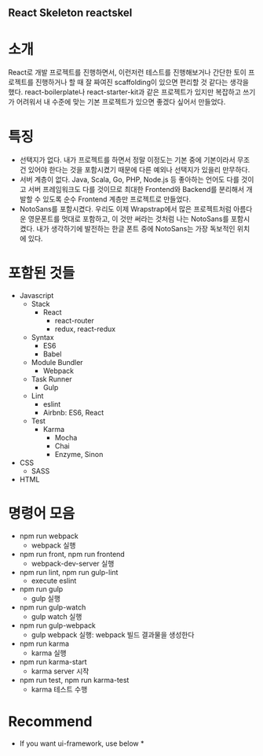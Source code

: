React Skeleton reactskel
------------------------

# 소개
React로 개발 프로젝트를 진행하면서, 이런저런 테스트를 진행해보거나 간단한 토이 프로젝트를 진행하거나 할 때 잘 짜여진 scaffolding이 있으면 편리할 것 같다는 생각을 했다. react-boilerplate나 react-starter-kit과 같은 프로젝트가 있지만 복잡하고 쓰기가 어려워서 내 수준에 맞는 기본 프로젝트가 있으면 좋겠다 싶어서 만들었다.

# 특징
* 선택지가 없다. 내가 프로젝트를 하면서 정말 이정도는 기본 중에 기본이라서 무조건 있어야 한다는 것을 포함시켰기 때문에 다른 예외나 선택지가 있을리 만무하다.
* 서버 계층이 없다. Java, Scala, Go, PHP, Node.js 등 좋아하는 언어도 다를 것이고 서버 프레임워크도 다를 것이므로 최대한 Frontend와 Backend를 분리해서 개발할 수 있도록 순수 Frontend 계층만 프로젝트로 만들었다.
* NotoSans를 포함시켰다. 우리도 이제 Wrapstrap에서 많은 프로젝트처럼 아름다운 영문폰트를 멋대로 포함하고, 이 것만 써라는 것처럼 나는 NotoSans를 포함시켰다. 내가 생각하기에 발전하는 한글 폰트 중에 NotoSans는 가장 독보적인 위치에 있다.

# 포함된 것들
* Javascript
  * Stack
    * React
      * react-router
      * redux, react-redux
  * Syntax
    * ES6
    * Babel
  * Module Bundler
    * Webpack
  * Task Runner
    * Gulp
  * Lint
    * eslint
    * Airbnb: ES6, React
  * Test
    * Karma
      * Mocha
      * Chai
      * Enzyme, Sinon
* CSS
  * SASS
* HTML

# 명령어 모음
* npm run webpack
  * webpack 실행
* npm run front, npm run frontend
  * webpack-dev-server 실행
* npm run lint, npm run gulp-lint
  * execute eslint
* npm run gulp
  * gulp 실행
* npm run gulp-watch
  * gulp watch 실행
* npm run gulp-webpack
  * gulp webpack 실행: webpack 빌드 결과물을 생성한다
* npm run karma
  * karma 실행
* npm run karma-start
  * karma server 시작
* npm run test, npm run karma-test
  * karma 테스트 수행
  
# Recommend
  * If you want ui-framework, use below
    * 